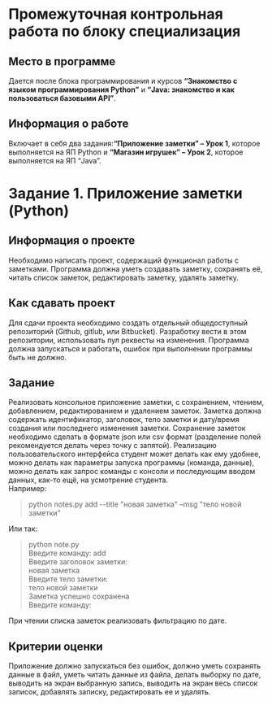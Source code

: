 **Промежуточная контрольная работа по блоку специализация**
=

## Место в программе

Дается после блока программирования и курсов **“Знакомство с языком
программирования Python”** и **“Java: знакомство и как пользоваться
базовыми API”**.  

## Информация о работе

Включает в себя два задания:**“Приложение заметки” – Урок 1**, которое
выполняется на ЯП Python и **“Магазин игрушек” – Урок 2**, которое
выполняется на ЯП “Java”.

# **Задание 1. Приложение заметки (Python)**

## Информация о проекте

Необходимо написать проект, содержащий функционал работы с заметками.
Программа должна уметь создавать заметку, сохранять её, читать список
заметок, редактировать заметку, удалять заметку.  

## Как сдавать проект

Для сдачи проекта необходимо создать отдельный общедоступный
репозиторий (Github, gitlub, или Bitbucket). Разработку вести в этом
репозитории, использовать пул реквесты на изменения. Программа должна
запускаться и работать, ошибок при выполнении программы быть не должно.  

## Задание

Реализовать консольное приложение заметки, с сохранением, чтением,
добавлением, редактированием и удалением заметок. Заметка должна
содержать идентификатор, заголовок, тело заметки и дату/время создания или
последнего изменения заметки. Сохранение заметок необходимо сделать в
формате json или csv формат (разделение полей рекомендуется делать через
точку с запятой). Реализацию пользовательского интерфейса студент может
делать как ему удобнее, можно делать как параметры запуска программы
(команда, данные), можно делать как запрос команды с консоли и
последующим вводом данных, как-то ещё, на усмотрение студента.  
Например:  
>python notes.py add --title "новая заметка" –msg "тело новой заметки"  

Или так:
>python note.py  
>Введите команду: add  
>Введите заголовок заметки:  
>новая заметка  
>Введите тело заметки:  
>тело новой заметки  
>Заметка успешно сохранена  
>Введите команду:

При чтении списка заметок реализовать фильтрацию по дате.  

## Критерии оценки

Приложение должно запускаться без ошибок, должно уметь сохранять данные
в файл, уметь читать данные из файла, делать выборку по дате, выводить на
экран выбранную запись, выводить на экран весь список записок, добавлять
записку, редактировать ее и удалять.
